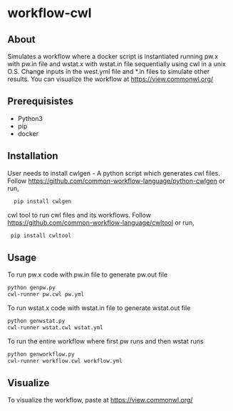 # workflow-cwl

## About

Simulates a workflow where a docker script is instantiated running pw.x with pw.in file and wstat.x with wstat.in file sequentially using cwl in a unix O.S. Change inputs in the west.yml file and *.in files to simulate other results. You can visualize the workflow at https://view.commonwl.org/

## Prerequisistes

- Python3
- pip
- docker

## Installation

User needs to install cwlgen - A python script which generates cwl files. Follow https://github.com/common-workflow-language/python-cwlgen or run,

```bash
  pip install cwlgen
```

cwl tool to run cwl files and its workflows. Follow https://github.com/common-workflow-language/cwltool or run, 

```bash
 pip install cwltool
```

## Usage

To run pw.x code with pw.in file to generate pw.out file

```bash
python genpw.py
cwl-runner pw.cwl pw.yml
```

To run wstat.x code with wstat.in file to generate wstat.out file

```bash 
python genwstat.py
cwl-runner wstat.cwl wstat.yml
```


To run the entire workflow where first pw runs and then wstat runs

```bash
python genworkflow.py
cwl-runner workflow.cwl workflow.yml
```

## Visualize
To visualize the workflow, paste  at https://view.commonwl.org/







